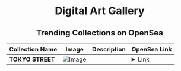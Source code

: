 <div align="center">

# Digital Art Gallery

## Trending Collections on OpenSea

| Collection Name                       | Image                                                                                     | Description                       | OpenSea Link                                                                                          |
|---------------------------------------|-------------------------------------------------------------------------------------------|-----------------------------------|--------------------------------------------------------------------------------------------------------|
| **TOKYO STREET** | ![Image](https://i.seadn.io/s/raw/files/267e9c6c6286df947a5a61cddfbf0335.jpg?w=500&auto=format?w=200&auto=format) |  | <details><summary>Link</summary>[TOKYO STREET](https://opensea.io/collection/tokyo-street-2)</details> |

</div>